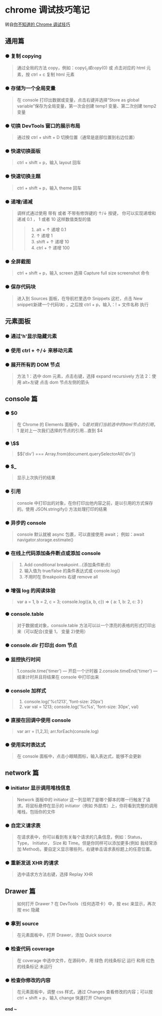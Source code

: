 # chrome 调试技巧笔记

转自[你不知道的 Chrome 调试技巧](https://juejin.im/book/5c526902e51d4543805ef35e)

## 通用篇

### ● 复制 copying

> 通过全局的方法 copy，例如：copy($_) 或 copy($0) 或 点击对应的 html 元素，按 ctrl + c 复制 html 元素

### ● 存储为一个全局变量

> 在 console 打印出数据或变量，点击右键并选择“Store as global variable”保存为全局变量，第一次会创建 temp1 变量、第二次创建 temp2 变量

### ● 切换 DevTools 窗口的展示布局

> 通过按 ctrl + shift + D 切换位置（通常是底部位置到右边位置）

### ● 快速切换面板

> ctrl + shift + p，输入 layout 回车

### ● 快速切换主题

> ctrl + shift + p，输入 theme 回车

### ● 递增/递减

> 调样式通过使用 带有 或者 不带有修饰键的 ↑/↓ 按键， 你可以实现递增和递减 0.1 ， 1 或者 10 这样数值类型的值
>
> > 1. alt + ↑ 递增 0.1
> > 2. ↑ 递增 1
> > 3. shift + ↑ 递增 10
> > 4. ctrl + ↑ 递增 100

### ● 全屏截图

> ctrl + shift + p，输入 screen 选择 Capture full size screenshot 命令

### ● 保存代码块

> 进入到 Sources 面板，在导航栏里选中 Snippets 这栏，点击 New snippet(新建一个代码块) ，之后按 ctrl + p，输入：! + 文件名称 执行

## 元素面板

### ● 通过'h'显示隐藏元素

### ● 使用 ctrl + ↑/↓ 来移动元素

### ● 展开所有的 DOM 节点

> 方法 1：选中 dom 元素，点击右键，选择 expand recursively
> 方法 2：使用 alt+左键 点击 dom 节点左侧的箭头

## console 篇

### ● \$0

> 在 Chrome 的 Elements 面板中， $0 是对我们当前选中的 html 节点的引用，$1 是对上一次我们选择的节点的引用...直到 \$4

### ● \\$\$

> \$\$('div') === Array.from(document.querySelectorAll('div'))

### ● \$\_

> 显示上次执行的结果

### ● 引用

> console 中打印出的对象，在你打印出他内容之前，是以引用的方式保存的。使用 JSON.stringify() 方法处理打印的结果

### ● 异步的 console

> console 默认就被 async 包裹，可以直接使用 await； 例如：await navigator.storage.estimate()

### ● 在线上代码添加条件断点或添加 console

> 1. Add conditional breakpoint...(添加条件断点)
> 2. 输入值为 true/false 的条件表达式或 console.log()
> 3. 不用时在 Breakpoints 右键 remove all

### ● 增强 log 的阅读体验

> var a = 1, b = 2, c = 3; console.log({a, b, c}) => { a: 1, b: 2, c: 3 }

### ● console.table

> 对于数据或对象，console.table 方法可以以一个漂亮的表格的形式打印出来（可以配合{变量 1， 变量 2}使用）

### ● console.dir 打印出 dom 节点

### ● 监控执行时间

> 1.console.time('timer') — 开启一个计时器
> 2.console.timeEnd('timer') — 结束计时并且将结果在 console 中打印出来

### ● console 加样式

> 1. console.log('%c1213', 'font-size: 20px')
> 2. var val = 1213; console.log('%c%s', 'font-size: 30px', val)

### ● 直接在回调中使用 console

> var arr = [1,2,3]; arr.forEach(console.log)

### ● 使用实时表达式

> 在 console 面板中，点击小眼睛图标，输入表达式，能够不会更新

## network 篇

### ● initiator 显示调用堆栈信息

> Network 面板中的 initiator 这一列显明了是哪个脚本的哪一行触发了请求。将鼠标悬停在显示的 initiator（例如 外部库）上，你将看到完整的调用堆栈，包括你的文件

### ● 自定义请求表

> 在请求表中，你可以看到有关每个请求的几条信息，例如：Status， Type， Initiator， Size 和 Time。但是你同样可以添加更多(例如 我经常添加 Method)。要自定义显示哪些列，右键单击请求表标题上的任意位置。

### ● 重新发送 XHR 的请求

> 选中请求方方法右键，选择 Replay XHR

## Drawer 篇

> 如何打开 Drawer ? 在 DevTools（任何选项卡）中，按 esc 来显示，再次按 esc 隐藏

### ● 拿到 source

> 在元素面板中，打开 Drawer，添加 Quick source

### ● 检查代码 coverage

> 在 coverage 中选中文件，在源码中，用 绿色 的线条标记 运行 和用 红色 的线条标记 未运行

### ● 检查你修改的内容

> 在元素面板中，调整 css 样式，通过 Changes 查看修改的内容；可以按 ctrl + shift + p，输入 change 快速打开 Changes

#### end ~
